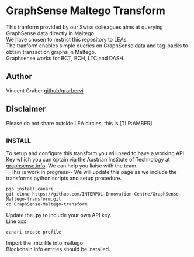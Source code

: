 # GraphSense Maltego Transform
This tranform provided by our Swiss colleagues aims at querying GraphSense data directly in Maltego.<br>
We have chosen to restrict this repository to LEAs.<br>
The tranform enables simple queries on GraphSense data and tag-packs to obtain transaction graphs in Maltego.<br>
Graphsense works for BCT, BCH, LTC and DASH.<br>
## Author
Vincent Graber
[github/grarbervi](https://github.com/grabervi)
## Disclaimer
Please do not share outside LEA circles, this is [TLP:AMBER]
##
### INSTALL
To setup and configure this transform you will need to have a working API Key which you can optain via the Austrian Institute of Technology at [graphsense.info](https://graphsense.info).
We can help you liaise with the team.<br>
--This is work in progress-- We will update this page as we include the transforms python scripts and setup procedure.<br>
```
pip install canari
git clone https://github.com/INTERPOL-Innovation-Centre/GraphSense-Maltego-transform.git
cd GraphSense-Maltego-transform
```
Update the .py to include your own API key.<br>
Line xxx
```
canari create-profile
```
Import the .mtz file into maltego<br>
Blockchain.info entities should be installed.